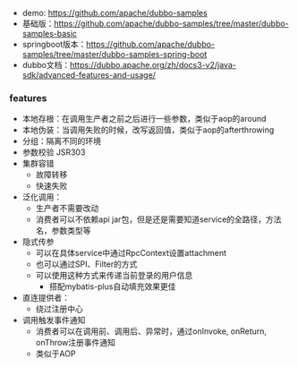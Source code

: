 - demo: https://github.com/apache/dubbo-samples
- 基础版：https://github.com/apache/dubbo-samples/tree/master/dubbo-samples-basic
- springboot版本：https://github.com/apache/dubbo-samples/tree/master/dubbo-samples-spring-boot
- dubbo文档：https://dubbo.apache.org/zh/docs3-v2/java-sdk/advanced-features-and-usage/

### features

- 本地存根：在调用生产者之前之后进行一些参数，类似于aop的around
- 本地伪装：当调用失败的时候，改写返回值，类似于aop的afterthrowing
- 分组：隔离不同的环境
- 参数校验 JSR303
- 集群容错
    - 故障转移
    - 快速失败
- 泛化调用：
    - 生产者不需要改动
    - 消费者可以不依赖api jar包，但是还是需要知道service的全路径，方法名，参数类型等
- 隐式传参
    - 可以在具体service中通过RpcContext设置attachment
    - 也可以通过SPI、Filter的方式
    - 可以使用这种方式来传递当前登录的用户信息
        - 搭配mybatis-plus自动填充效果更佳
- 直连提供者：
    - 绕过注册中心
- 调用触发事件通知
    - 消费者可以在调用前、调用后、异常时，通过onInvoke, onReturn, onThrow注册事件通知
    - 类似于AOP
